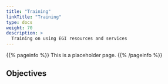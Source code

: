 ```yaml
---
title: "Training"
linkTitle: "Training"
type: docs
weight: 70
description: >
  Training on using EGI resources and services
---
```


{{% pageinfo %}}
This is a placeholder page.
{{% /pageinfo %}}

## Objectives
